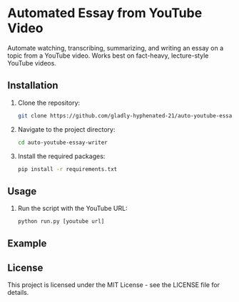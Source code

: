 # Automated Essay from YouTube Video

Automate watching, transcribing, summarizing, and writing an essay on a topic from a YouTube video. Works best on fact-heavy, lecture-style YouTube videos.

## Installation

1. Clone the repository:
   ```bash
   git clone https://github.com/gladly-hyphenated-21/auto-youtube-essay-writer.git
2. Navigate to the project directory:
   ```bash
   cd auto-youtube-essay-writer
3. Install the required packages:
   ```bash
   pip install -r requirements.txt

## Usage
1. Run the script with the YouTube URL:
   ```bash
   python run.py [youtube url]

## Example


## License
This project is licensed under the MIT License - see the LICENSE file for details.
